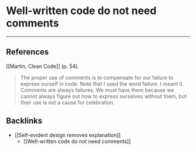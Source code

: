 # Well-written code do not need comments
- - -
## References
[[Martin, Clean Code]] (p. 54).
> The proper use of comments is to compensate for our failure to express ourself in code. Note that I used the word failure. I meant it. Comments are always failures. We must have them because we cannot always figure out how to express ourselves without them, but their use is not a cause for celebration.

## Backlinks
* [[Self-evident design removes explanation]]
	* [[Well-written code do not need comments]]

<!-- #evergreen -->

<!-- {BearID:4BD44EC2-C868-4EDC-ACFE-E6099F99D9B1-408-0002B76E53EDC271} -->
